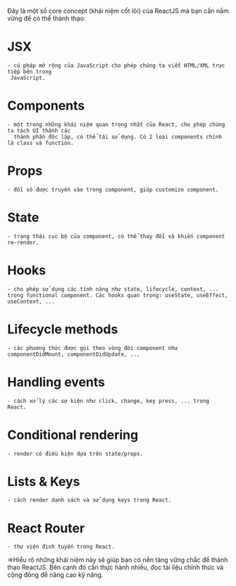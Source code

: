 Đây là một số core concept (khái niệm cốt lõi) của ReactJS mà bạn cần nắm vững để có thể thành thạo:

# JSX

    - cú pháp mở rộng của JavaScript cho phép chúng ta viết HTML/XML trực tiếp bên trong
     JavaScript.

# Components

    - một trong những khái niệm quan trọng nhất của React, cho phép chúng ta tách UI thành các
      thành phần độc lập, có thể tái sử dụng. Có 2 loại components chính là class và function.

# Props

    - đối số được truyền vào trong component, giúp customize component.

# State

    - trạng thái cục bộ của component, có thể thay đổi và khiến component re-render.

# Hooks

    - cho phép sử dụng các tính năng như state, lifecycle, context, ... trong functional component. Các hooks quan trọng: useState, useEffect, useContext, ...

# Lifecycle methods

    - các phương thức được gọi theo vòng đời component như componentDidMount, componentDidUpdate, ...

# Handling events

    - cách xử lý các sự kiện như click, change, key press, ... trong React.

# Conditional rendering

    - render có điều kiện dựa trên state/props.

# Lists & Keys

    - cách render danh sách và sử dụng keys trong React.

# React Router

    - thư viện định tuyến trong React.

=>Hiểu rõ những khái niệm này sẽ giúp bạn có nền tảng vững chắc để thành thạo ReactJS. Bên cạnh đó cần thực hành nhiều, đọc tài liệu chính thức và cộng đồng để nâng cao kỹ năng.
